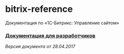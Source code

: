 # bitrix-reference
Документация по «1С-Битрикс: Управление сайтом»

### [Документация для разработчиков ](https://github.com/ASDAFF/bitrix-reference/raw/master/bsm_api/bsm_api.chm) 

_Версия документа от 28.04.2017_

